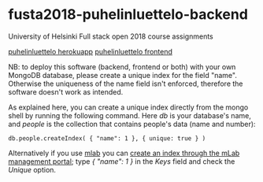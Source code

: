 # fusta2018-puhelinluettelo-backend

University of Helsinki Full stack open 2018 course assignments

[puhelinluettelo herokuapp](https://fusta2018puhlu.herokuapp.com)
[puhelinluettelo frontend](https://github.com/nigoshh/fusta2018/tree/master/puhelinluettelo)

NB: to deploy this software (backend, frontend or both) with your own MongoDB database, please create a unique index for the field "name". Otherwise the uniqueness of the name field isn't enforced, therefore the software doesn't work as intended.

As explained here, you can create a unique index directly from the mongo shell by running the following command. Here _db_ is your database's name, and _people_ is the collection that contains people's data (name and number):

```
db.people.createIndex( { "name": 1 }, { unique: true } )
```

Alternatively if you use [mlab](https://mlab.com) you can [create an index through the mLab management portal](https://docs.mlab.com/indexing/#add-index-via-mlab-portal); type _{ "name": 1 }_ in the _Keys_ field and check the _Unique_ option.
